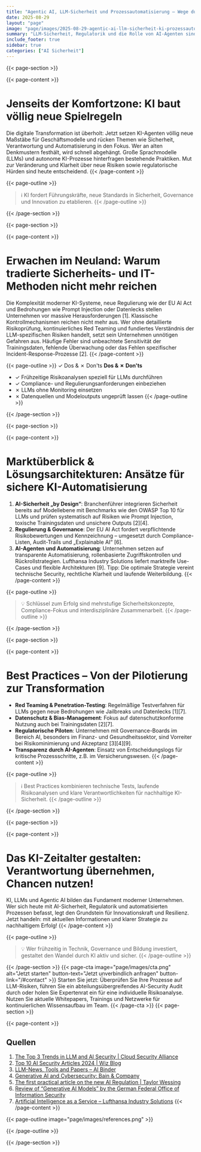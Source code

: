 ```yaml
---
title: "Agentic AI, LLM-Sicherheit und Prozessautomatisierung – Wege durch das neue KI-Gelände"
date: 2025-08-29
layout: "page"
image: "page/images/2025-08-29-agentic-ai-llm-sicherheit-ki-prozessautomatisierung-whitepaper/hero.jpg"
summary: "LLM-Sicherheit, Regulatorik und die Rolle von AI-Agenten sind das Rückgrat moderner, KI-getriebener Organisationen. Dieses Whitepaper analysiert Risiken, Chancen und praxiserprobte Handlungsoptionen, damit Innovationsverantwortliche und IT-Leads sichere und wettbewerbsfähige KI-Lösungen umsetzen können."
include_footer: true
sidebar: true
categories: ["AI Sicherheit"]
---
```


{{< page-section >}}

{{< page-content >}}
# Jenseits der Komfortzone: KI baut völlig neue Spielregeln

Die digitale Transformation ist überholt: Jetzt setzen KI-Agenten völlig neue Maßstäbe für Geschäftsmodelle und rücken Themen wie Sicherheit, Verantwortung und Automatisierung in den Fokus. Wer an alten Denkmustern festhält, wird schnell abgehängt. Große Sprachmodelle (LLMs) und autonome KI-Prozesse hinterfragen bestehende Praktiken. Mut zur Veränderung und Klarheit über neue Risiken sowie regulatorische Hürden sind heute entscheidend.
{{< /page-content >}}

{{< page-outline >}}
> ℹ️ KI fordert Führungskräfte, neue Standards in Sicherheit, Governance und Innovation zu etablieren.
{{< /page-outline >}}

{{< /page-section >}}

{{< page-section >}}

{{< page-content >}}
# Erwachen im Neuland: Warum tradierte Sicherheits- und IT-Methoden nicht mehr reichen

Die Komplexität moderner KI-Systeme, neue Regulierung wie der EU AI Act und Bedrohungen wie Prompt Injection oder Datenlecks stellen Unternehmen vor massive Herausforderungen [1]. Klassische Kontrollmechanismen reichen nicht mehr aus. Wer ohne detaillierte Risikoprüfung, kontinuierliches Red Teaming und fundiertes Verständnis der LLM-spezifischen Risiken handelt, setzt sein Unternehmen unnötigen Gefahren aus. Häufige Fehler sind unbeachtete Sensitivität der Trainingsdaten, fehlende Überwachung oder das Fehlen spezifischer Incident-Response-Prozesse [2].
{{< /page-content >}}

{{< page-outline >}}
✓ Dos & ✗ Don'ts
**Dos & ✗ Don'ts**
- ✓ Frühzeitige Risikoanalysen speziell für LLMs durchführen
- ✓ Compliance- und Regulierungsanforderungen einbeziehen
- ✗ LLMs ohne Monitoring einsetzen
- ✗ Datenquellen und Modeloutputs ungeprüft lassen
{{< /page-outline >}}

{{< /page-section >}}

{{< page-section >}}

{{< page-content >}}
# Marktüberblick & Lösungsarchitekturen: Ansätze für sichere KI-Automatisierung

1. **AI-Sicherheit „by Design“**: Branchenführer integrieren Sicherheit bereits auf Modellebene mit Benchmarks wie den OWASP Top 10 für LLMs und prüfen systematisch auf Risiken wie Prompt Injection, toxische Trainingsdaten und unsichere Outputs [2][4].
2. **Regulierung & Governance**: Der EU AI Act fordert verpflichtende Risikobewertungen und Kennzeichnung – umgesetzt durch Compliance-Listen, Audit-Trails und „Explainable AI“ [6].
3. **AI-Agenten und Automatisierung**: Unternehmen setzen auf transparente Automatisierung, rollenbasierte Zugriffskontrollen und Rückrollstrategien. Lufthansa Industry Solutions liefert marktreife Use-Cases und flexible Architekturen [9].
Tipp: Die optimale Strategie vereint technische Security, rechtliche Klarheit und laufende Weiterbildung.
{{< /page-content >}}

{{< page-outline >}}
> 💡 Schlüssel zum Erfolg sind mehrstufige Sicherheitskonzepte, Compliance-Fokus und interdisziplinäre Zusammenarbeit.
{{< /page-outline >}}

{{< /page-section >}}

{{< page-section >}}

{{< page-content >}}
# Best Practices – Von der Pilotierung zur Transformation

- **Red Teaming & Penetration-Testing**: Regelmäßige Testverfahren für LLMs gegen neue Bedrohungen wie Jailbreaks und Datenlecks [1][7].
- **Datenschutz & Bias-Management**: Fokus auf datenschutzkonforme Nutzung auch bei Trainingsdaten [2][7].
- **Regulatorische Piloten**: Unternehmen mit Governance-Boards im Bereich AI, besonders im Finanz- und Gesundheitssektor, sind Vorreiter bei Risikominimierung und Akzeptanz [3][4][9].
- **Transparenz durch AI-Agenten**: Einsatz von Entscheidungslogs für kritische Prozessschritte, z.B. im Versicherungswesen.
{{< /page-content >}}

{{< page-outline >}}
> ℹ️ Best Practices kombinieren technische Tests, laufende Risikoanalysen und klare Verantwortlichkeiten für nachhaltige KI-Sicherheit.
{{< /page-outline >}}

{{< /page-section >}}

{{< page-section >}}

{{< page-content >}}
# Das KI-Zeitalter gestalten: Verantwortung übernehmen, Chancen nutzen!

KI, LLMs und Agentic AI bilden das Fundament moderner Unternehmen. Wer sich heute mit AI-Sicherheit, Regulatorik und automatisierten Prozessen befasst, legt den Grundstein für Innovationskraft und Resilienz. Jetzt handeln: mit aktuellen Informationen und klarer Strategie zu nachhaltigem Erfolg!
{{< /page-content >}}

{{< page-outline >}}
> 💡 Wer frühzeitig in Technik, Governance und Bildung investiert, gestaltet den Wandel durch KI aktiv und sicher.
{{< /page-outline >}}

{{< /page-section >}}
{{< page-cta image="page/images/cta.png" alt="Jetzt starten" button-text="Jetzt unverbindlich anfragen" button-link="/#contact" >}}
Starten Sie jetzt: Überprüfen Sie Ihre Prozesse auf LLM-Risiken, führen Sie ein abteilungsübergreifendes AI-Security Audit durch oder holen Sie Expertenrat ein für eine individuelle Risikoanalyse. Nutzen Sie aktuelle Whitepapers, Trainings und Netzwerke für kontinuierlichen Wissensaufbau im Team.
{{< /page-cta >}}
{{< page-section >}}

{{< page-content >}}
## Quellen

1. [The Top 3 Trends in LLM and AI Security | Cloud Security Alliance](https://cloudsecurityalliance.org/blog/2024/09/16/the-top-3-trends-in-llm-and-ai-security)  
2. [Top 10 AI Security Articles 2024 | Wiz Blog](https://www.wiz.io/de-de/blog/top-10-ai-security-articles)  
3. [LLM-News, Tools and Papers – AI Binder](https://ai-binder.de/news/)  
4. [Generative AI and Cybersecurity: Bain & Company](https://www.bain.com/de/insights/generative-ai-and-cybersecurity-strengthening-both-defenses-and-threats-tech-report-2023/)  
6. [The first practical article on the new AI Regulation | Taylor Wessing](https://www.taylorwessing.com/en/insights-and-events/insights/2024/07/ki-und-ce)  
7. [Review of “Generative AI Models” by the German Federal Office of Information Security](https://franciselhelou.com/review-of-generative-ai-models-by-the-german-federal-office-of-information-security/)  
9. [Artificial Intelligence as a Service – Lufthansa Industry Solutions](https://www.lufthansa-industry-solutions.com/de-en/studies/whitepaper-artificial-intelligence-as-a-service-aiaas)
{{< /page-content >}}

{{< page-outline image="page/images/references.png" >}}

{{< /page-outline >}}

{{< /page-section >}}
